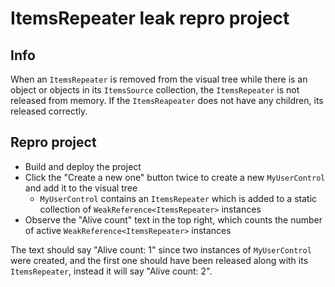 # ItemsRepeater leak repro project

## Info
When an `ItemsRepeater` is removed from the visual tree while there is an object or objects in its `ItemsSource` collection, the `ItemsRepeater` is not released from memory. If the `ItemsReapeater` does not have any children, its released correctly.

## Repro project
* Build and deploy the project
* Click the "Create a new one" button twice to create a new `MyUserControl` and add it to the visual tree
  * `MyUserControl` contains an `ItemsRepeater` which is added to a static collection of `WeakReference<ItemsRepeater>` instances
* Observe the "Alive count" text in the top right, which counts the number of active `WeakReference<ItemsRepeater>` instances

The text should say "Alive count: 1" since two instances of `MyUserControl` were created, and the first one should have been released along with its `ItemsRepeater`, instead it will say "Alive count: 2".
